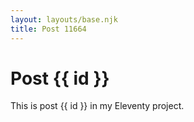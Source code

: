 ```yaml
---
layout: layouts/base.njk
title: Post 11664
---
```


# Post {{ id }}

This is post {{ id }} in my Eleventy project.

